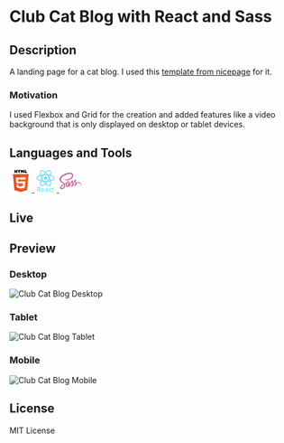 # Club Cat Blog with React and Sass

## Description

A landing page for a cat blog. I used this [template from nicepage](https://nicepage.com/t/3444245/cat-stories-tips-and-tricks-template) for it.

### Motivation

I used Flexbox and Grid for the creation and added features like a video background that is only displayed on desktop or tablet devices.

## Languages and Tools
<p align="left"> <a href="https://www.w3.org/html/" target="_blank" rel="noreferrer"> <img src="https://raw.githubusercontent.com/devicons/devicon/master/icons/html5/html5-original-wordmark.svg" alt="html5" width="40" height="40"/> </a> <a href="https://reactjs.org/" target="_blank" rel="noreferrer"> <img src="https://raw.githubusercontent.com/devicons/devicon/master/icons/react/react-original-wordmark.svg" alt="react" width="40" height="40"/> </a> <a href="https://sass-lang.com" target="_blank" rel="noreferrer"> <img src="https://raw.githubusercontent.com/devicons/devicon/master/icons/sass/sass-original.svg" alt="sass" width="40" height="40"/> </a> </p>

## Live


## Preview

### Desktop

![Club Cat Blog Desktop](./preview/ClubCatBlogDesktop.gif)

### Tablet

![Club Cat Blog Tablet](./preview/ClubCatBlogTablet.gif)

### Mobile

![Club Cat Blog Mobile](./preview/ClubCatBlogMobile.gif)

## License
MIT License